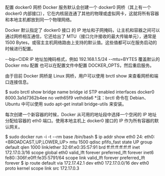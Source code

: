 配置 docker0 网桥
Docker 服务默认会创建一个 docker0 网桥（其上有一个 docker0 内部接口），它在内核层连通了其他的物理或虚拟网卡，这就将所有容器和本地主机都放到同一个物理网络。

Docker 默认指定了 docker0 接口 的 IP 地址和子网掩码，让主机和容器之间可以通过网桥相互通信，它还给出了 MTU（接口允许接收的最大传输单元），通常是 1500 Bytes，或宿主主机网络路由上支持的默认值。这些值都可以在服务启动的时候进行配置。

--bip=CIDR IP 地址加掩码格式，例如 192.168.1.5/24
--mtu=BYTES 覆盖默认的 Docker mtu 配置
也可以在配置文件中配置 DOCKER_OPTS，然后重启服务。

由于目前 Docker 网桥是 Linux 网桥，用户可以使用 brctl show 来查看网桥和端口连接信息。

$ sudo brctl show
bridge name     bridge id               STP enabled     interfaces
docker0         8000.3a1d7362b4ee       no              veth65f9
                                             vethdda6
*注：brctl 命令在 Debian、Ubuntu 中可以使用 sudo apt-get install bridge-utils 来安装。

每次创建一个新容器的时候，Docker 从可用的地址段中选择一个空闲的 IP 地址分配给容器的 eth0 端口。使用本地主机上 docker0 接口的 IP 作为所有容器的默认网关。

$ sudo docker run -i -t --rm base /bin/bash
$ ip addr show eth0
24: eth0: <BROADCAST,UP,LOWER_UP> mtu 1500 qdisc pfifo_fast state UP group default qlen 1000
    link/ether 32:6f:e0:35:57:91 brd ff:ff:ff:ff:ff:ff
    inet 172.17.0.3/16 scope global eth0
       valid_lft forever preferred_lft forever
    inet6 fe80::306f:e0ff:fe35:5791/64 scope link
       valid_lft forever preferred_lft forever
$ ip route
default via 172.17.42.1 dev eth0
172.17.0.0/16 dev eth0  proto kernel  scope link  src 172.17.0.3
